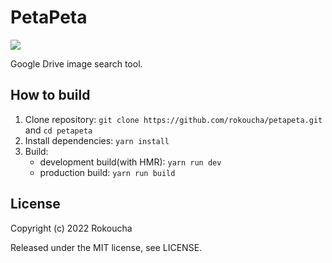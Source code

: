 # PetaPeta

![](https://cdn.ggrel.net/pleroma/pleroma-storage/a9edca39-9376-46ce-8614-2f870b87279b/image.png)

Google Drive image search tool.

## How to build

1. Clone repository: `git clone https://github.com/rokoucha/petapeta.git` and `cd petapeta`
2. Install dependencies: `yarn install`
3. Build:
   - development build(with HMR): `yarn run dev`
   - production build: `yarn run build`

## License

Copyright (c) 2022 Rokoucha

Released under the MIT license, see LICENSE.
